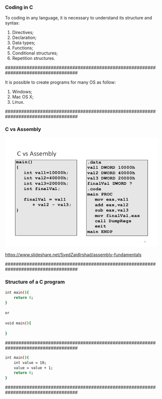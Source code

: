 ### Coding in C

To coding in any language, it is necessary to understand its structure and syntax:

1. Directives;
2. Declaration;
3. Data types;
4. Functions;
5. Conditional structures;
6. Repetition structures.

###################################################################################

It is possible to create programs for many OS as follow:

1. Windows;
2. Mac OS X;
3. Linux.

###################################################################################

### C vs Assembly

<p align="center">
    <img src="./figs/assembly-fundamentals.jpg" width="600" height="360" title="Open IDE">
</p> 

https://www.slideshare.net/SyedZaidIrshad/assembly-fundamentals

###################################################################################

### Structure of a C program

```sh
int main(){
	return 0;
}

or

void main(){

}
```

###################################################################################

```sh
int main(){
	int value = 10;
	value = value + 1;
	return 0;
}
```

###################################################################################




